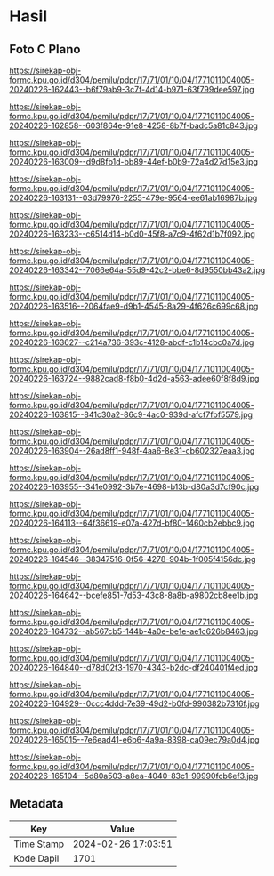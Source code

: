 # Hasil

## Foto C Plano

https://sirekap-obj-formc.kpu.go.id/d304/pemilu/pdpr/17/71/01/10/04/1771011004005-20240226-162443--b6f79ab9-3c7f-4d14-b971-63f799dee597.jpg

https://sirekap-obj-formc.kpu.go.id/d304/pemilu/pdpr/17/71/01/10/04/1771011004005-20240226-162858--603f864e-91e8-4258-8b7f-badc5a81c843.jpg

https://sirekap-obj-formc.kpu.go.id/d304/pemilu/pdpr/17/71/01/10/04/1771011004005-20240226-163009--d9d8fb1d-bb89-44ef-b0b9-72a4d27d15e3.jpg

https://sirekap-obj-formc.kpu.go.id/d304/pemilu/pdpr/17/71/01/10/04/1771011004005-20240226-163131--03d79976-2255-479e-9564-ee61ab16987b.jpg

https://sirekap-obj-formc.kpu.go.id/d304/pemilu/pdpr/17/71/01/10/04/1771011004005-20240226-163233--c6514d14-b0d0-45f8-a7c9-4f62d1b7f092.jpg

https://sirekap-obj-formc.kpu.go.id/d304/pemilu/pdpr/17/71/01/10/04/1771011004005-20240226-163342--7066e64a-55d9-42c2-bbe6-8d9550bb43a2.jpg

https://sirekap-obj-formc.kpu.go.id/d304/pemilu/pdpr/17/71/01/10/04/1771011004005-20240226-163516--2064fae9-d9b1-4545-8a29-4f626c699c68.jpg

https://sirekap-obj-formc.kpu.go.id/d304/pemilu/pdpr/17/71/01/10/04/1771011004005-20240226-163627--c214a736-393c-4128-abdf-c1b14cbc0a7d.jpg

https://sirekap-obj-formc.kpu.go.id/d304/pemilu/pdpr/17/71/01/10/04/1771011004005-20240226-163724--9882cad8-f8b0-4d2d-a563-adee60f8f8d9.jpg

https://sirekap-obj-formc.kpu.go.id/d304/pemilu/pdpr/17/71/01/10/04/1771011004005-20240226-163815--841c30a2-86c9-4ac0-939d-afcf7fbf5579.jpg

https://sirekap-obj-formc.kpu.go.id/d304/pemilu/pdpr/17/71/01/10/04/1771011004005-20240226-163904--26ad8ff1-948f-4aa6-8e31-cb602327eaa3.jpg

https://sirekap-obj-formc.kpu.go.id/d304/pemilu/pdpr/17/71/01/10/04/1771011004005-20240226-163955--341e0992-3b7e-4698-b13b-d80a3d7cf90c.jpg

https://sirekap-obj-formc.kpu.go.id/d304/pemilu/pdpr/17/71/01/10/04/1771011004005-20240226-164113--64f36619-e07a-427d-bf80-1460cb2ebbc9.jpg

https://sirekap-obj-formc.kpu.go.id/d304/pemilu/pdpr/17/71/01/10/04/1771011004005-20240226-164546--38347516-0f56-4278-904b-1f005f4156dc.jpg

https://sirekap-obj-formc.kpu.go.id/d304/pemilu/pdpr/17/71/01/10/04/1771011004005-20240226-164642--bcefe851-7d53-43c8-8a8b-a9802cb8ee1b.jpg

https://sirekap-obj-formc.kpu.go.id/d304/pemilu/pdpr/17/71/01/10/04/1771011004005-20240226-164732--ab567cb5-144b-4a0e-be1e-ae1c626b8463.jpg

https://sirekap-obj-formc.kpu.go.id/d304/pemilu/pdpr/17/71/01/10/04/1771011004005-20240226-164840--d78d02f3-1970-4343-b2dc-df240401f4ed.jpg

https://sirekap-obj-formc.kpu.go.id/d304/pemilu/pdpr/17/71/01/10/04/1771011004005-20240226-164929--0ccc4ddd-7e39-49d2-b0fd-990382b7316f.jpg

https://sirekap-obj-formc.kpu.go.id/d304/pemilu/pdpr/17/71/01/10/04/1771011004005-20240226-165015--7e6ead41-e6b6-4a9a-8398-ca09ec79a0d4.jpg

https://sirekap-obj-formc.kpu.go.id/d304/pemilu/pdpr/17/71/01/10/04/1771011004005-20240226-165104--5d80a503-a8ea-4040-83c1-99990fcb6ef3.jpg


## Metadata

| Key        | Value               |
| ---------- | ------------------- |
| Time Stamp | 2024-02-26 17:03:51 |
| Kode Dapil | 1701                |



